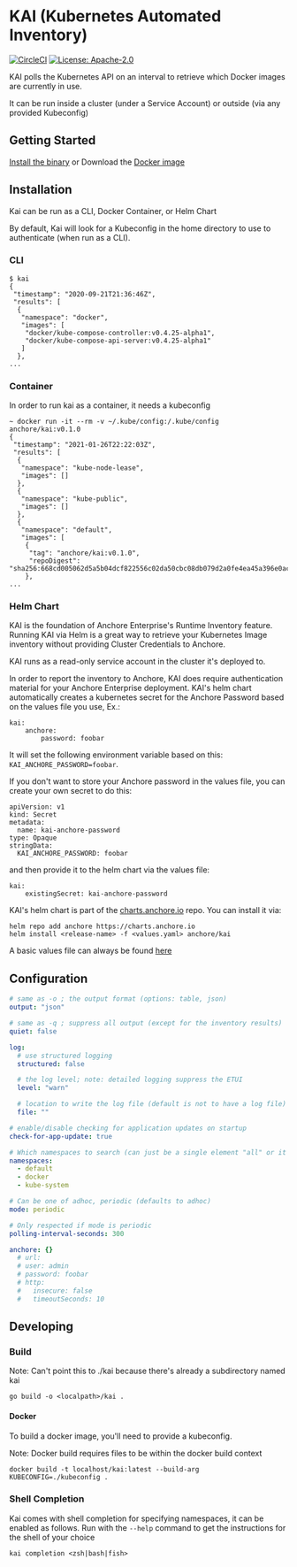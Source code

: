 # KAI (Kubernetes Automated Inventory)
[![CircleCI](https://circleci.com/gh/anchore/kai.svg?style=svg&circle-token=6f6ffa17b0630e6af622e162d594e2312c136d94)](https://circleci.com/gh/anchore/kai)
[![License: Apache-2.0](https://img.shields.io/badge/License-Apache%202.0-blue.svg)](https://github.com/anchore/kai/blob/main/LICENSE)

KAI polls the Kubernetes API on an interval to retrieve which Docker images are currently in use.

It can be run inside a cluster (under a Service Account) or outside (via any provided Kubeconfig)

## Getting Started
[Install the binary](#installation) or Download the [Docker image](https://hub.docker.com/repository/docker/anchore/kai)

## Installation
Kai can be run as a CLI, Docker Container, or Helm Chart

By default, Kai will look for a Kubeconfig in the home directory to use to authenticate (when run as a CLI). 

### CLI
```shell script
$ kai
{
 "timestamp": "2020-09-21T21:36:46Z",
 "results": [
  {
   "namespace": "docker",
   "images": [
    "docker/kube-compose-controller:v0.4.25-alpha1",
    "docker/kube-compose-api-server:v0.4.25-alpha1"
   ]
  },
...
```
### Container

In order to run kai as a container, it needs a kubeconfig
```
~ docker run -it --rm -v ~/.kube/config:/.kube/config anchore/kai:v0.1.0
{
 "timestamp": "2021-01-26T22:22:03Z",
 "results": [
  {
   "namespace": "kube-node-lease",
   "images": []
  },
  {
   "namespace": "kube-public",
   "images": []
  },
  {
   "namespace": "default",
   "images": [
    {
     "tag": "anchore/kai:v0.1.0",
     "repoDigest": "sha256:668cd005062d5a5b04dcf822556c02da50cbc08db079d2a0fe4ea45a396e0ac1"
    },
...
```

### Helm Chart

KAI is the foundation of Anchore Enterprise's Runtime Inventory feature. Running KAI via Helm is a great way to retrieve your Kubernetes Image inventory without providing Cluster Credentials to Anchore.

KAI runs as a read-only service account in the cluster it's deployed to. 

In order to report the inventory to Anchore, KAI does require authentication material for your Anchore Enterprise deployment.
KAI's helm chart automatically creates a kubernetes secret for the Anchore Password based on the values file you use, Ex.:
```
kai:
    anchore:
        password: foobar
```
It will set the following environment variable based on this: `KAI_ANCHORE_PASSWORD=foobar`.

If you don't want to store your Anchore password in the values file, you can create your own secret to do this:
```
apiVersion: v1
kind: Secret
metadata:
  name: kai-anchore-password
type: Opaque
stringData:
  KAI_ANCHORE_PASSWORD: foobar
```
and then provide it to the helm chart via the values file:
```
kai:
    existingSecret: kai-anchore-password
```
KAI's helm chart is part of the [charts.anchore.io](https://charts.anchore.io) repo. You can install it via:
```
helm repo add anchore https://charts.anchore.io
helm install <release-name> -f <values.yaml> anchore/kai
``` 
A basic values file can always be found [here](https://github.com/anchore/anchore-charts/tree/master/stable/kai/values.yaml)

## Configuration
```yaml
# same as -o ; the output format (options: table, json)
output: "json"

# same as -q ; suppress all output (except for the inventory results)
quiet: false

log:
  # use structured logging
  structured: false

  # the log level; note: detailed logging suppress the ETUI
  level: "warn"

  # location to write the log file (default is not to have a log file)
  file: ""

# enable/disable checking for application updates on startup
check-for-app-update: true

# Which namespaces to search (can just be a single element "all" or it can be multiple)
namespaces:
  - default
  - docker
  - kube-system

# Can be one of adhoc, periodic (defaults to adhoc)
mode: periodic

# Only respected if mode is periodic
polling-interval-seconds: 300

anchore: {}
  # url: 
  # user: admin
  # password: foobar
  # http:
  #   insecure: false
  #   timeoutSeconds: 10

```

## Developing
### Build
Note: Can't point this to ./kai because there's already a subdirectory named kai

`go build -o <localpath>/kai .`

#### Docker
To build a docker image, you'll need to provide a kubeconfig. 

Note: Docker build requires files to be within the docker build context
```
docker build -t localhost/kai:latest --build-arg KUBECONFIG=./kubeconfig .
```

### Shell Completion
Kai comes with shell completion for specifying namespaces, it can be enabled as follows. Run with the `--help` command to get the instructions for the shell of your choice
```
kai completion <zsh|bash|fish>
```